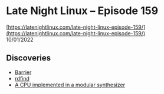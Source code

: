 # Late Night Linux – Episode 159
[https://latenightlinux.com/late-night-linux-episode-159/](https://latenightlinux.com/late-night-linux-episode-159/)  
10/01/2022
## Discoveries
* [Barrier](https://github.com/debauchee/barrier)
* [rdfind](https://github.com/pauldreik/rdfind)
* [A CPU implemented in a modular synthesizer](https://github.com/katef/eurorack-cpu)
